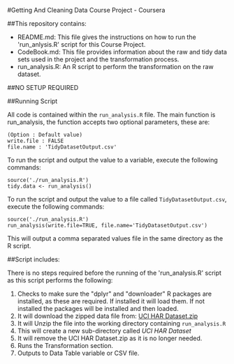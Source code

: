 #Getting And Cleaning Data Course Project - Coursera


##This repository contains:

* README.md: This file gives the instructions on how to run the 'run_anlysis.R' script for this Course Project.
* CodeBook.md: This file provides information about the raw and tidy data sets used in the project and the transformation process.
* run_analysis.R: An R script to perform the transformation on the raw dataset.

##NO SETUP REQUIRED

##Running Script

All code is contained within the `run_analysis.R` file. The main function is run_analysis, the function
accepts two optional parameters, these are:

```
(Option : Default value)
write.file : FALSE  
file.name : 'TidyDatasetOutput.csv' 
```

To run the script and output the value to a variable, execute the following commands:

```
source('./run_analysis.R')
tidy.data <- run_analysis()
```

To run the script and output the value to a file called `TidyDatasetOutput.csv`, execute the following commands:

```
source('./run_analysis.R')
run_analysis(write.file=TRUE, file.name='TidyDatasetOutput.csv')
```

This will output a comma separated values file in the same directory as the R script.

##Script includes:

There is no steps required before the running of the 'run_analysis.R' script as this script performs the following:

1. Checks to make sure the "dplyr" and "downloader" R packages are installed, as these are required. If installed it will load them. If not installed the packages will be installed and then loaded.
2. It will download the zipped data file from: [UCI HAR Dataset.zip](https://d396qusza40orc.cloudfront.net/getdata%2Fprojectfiles%2FUCI%20HAR%20Dataset.zip)
3. It will Unzip the file into the working directory containing `run_analysis.R`
4. This will create a new sub-directory called _UCI HAR Dataset_
5. It will remove the UCI HAR Dataset.zip as it is no longer needed.
6. Runs the Transformation section.
7. Outputs to Data Table variable or CSV file.


